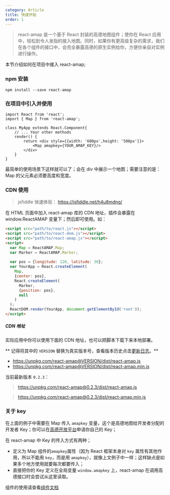 ```yaml
---
category: Article
title: 快速开始
order: 1
---
```


> react-amap 是一个基于 React 封装的高德地图组件；使你在 React 应用中，轻松到令人发指的接入地图。同时，如果你有更高级复杂的需求，我们在各个组件的接口中，会完全暴露高德的原生实例给你，方便你亲自对实例进行操作。



本节介绍如何在项目中接入 react-amap;

### npm 安装

    npm install --save react-amap


### 在项目中引入并使用

    import React from 'react';
    import { Map } from 'react-amap';
    
    class MyApp extends React.Component{
        // ... Your other methods
        render() {
            return <div style={{width: '600px',height: '500px'}}>
                <Map amapkey={YOUR_AMAP_KEY}/>
            </div>
        }
    }
    
最简单的使用场景下这样就可以了；会在 div 中展示一个地图；需要注意的是：Map 的父元素必须要高度和宽度。

### CDN 使用

> jsfiddle 快速体验： https://jsfiddle.net/h4u8mdng/

在 HTML 页面中加入 react-amap 库的 CDN 地址，插件会暴露在 window.ReactAMAP 变量下；然后即可使用。如：

```html
<script src="path/to/react.js"></script>
<script src="path/to/react-dom.js"></script>
<script src="path/to/react-amap.js"></script>
<script>
  var Map = ReactAMAP.Map;
  var Marker = ReactAMAP.Marker;
  
  var pos = {longitude: 120, latitude: 30};
  var YourApp = React.createElement(
    Map, 
    {center: pos}, 
    React.createElement(
      Marker, 
      {position: pos}, 
      null
    )
  );
  ReactDOM.render(YourApp, document.getElementById('root'));
</script>
```

##### CDN 地址

实际应用中你可以使用下面的 CDN 地址，也可以把脚本下载下来本地部署。

** 记得将其中的 `VERSION` 替换为真实版本号，查看版本历史点击[更新日志](/articles/changelog)。**

+ https://unpkg.com/react-amap@VERSION/dist/react-amap.js
+ https://unpkg.com/react-amap@VERSION/dist/react-amap.min.js

当前最新版本 `0.2.3`：

> https://unpkg.com/react-amap@0.2.3/dist/react-amap.js

> https://unpkg.com/react-amap@0.2.3/dist/react-amap.min.js

### 关于 key

在上面的例子中需要在 Map 传入 `amapkey` 变量，这个是高德地图给开发者分配的开发者 Key；你可以在[高德开放平台](http://lbs.amap.com/faq/account/key/67)申请你自己的 Key；

在 react-amap 中 Key 的传入方式有两种；

+ 定义为 Map 组件的`amapkey`属性（因为 React 框架本身对 `key` 属性有其他作用，所以不能用 `key`，而是用 `amapkey`），就像上文例子中一样；这样缺点是如果多个地方使用就要每次都要传入；
+ 直接把你的 Key 定义在全局变量 `window.amapkey` 上，react-amap 在调用高德接口时会尝试从这里读取。


组件的使用请查看[组件文档](/components/about)

